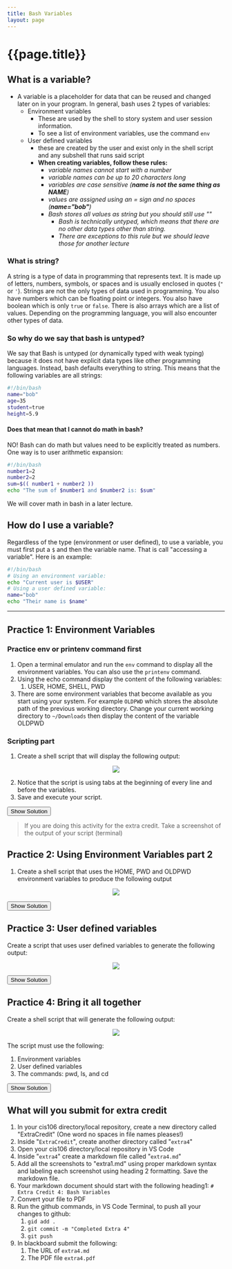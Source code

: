 ```yaml
---
title: Bash Variables
layout: page
---
```



# {{page.title}}

## What is a variable?
* A variable is a placeholder for data that can be reused and changed later on in your program. In general, bash uses 2 types of variables: 
  * Environment variables
    * These are used by the shell to story system and user session information.
    * To see a list of environment variables, use the command `env`
  * User defined variables
    * these are created by the user and exist only in the shell script and any subshell that runs said script
    * **When creating variables, follow these rules:**
      * *variable names cannot start with a number*
      * *variable names can be up to 20 characters long*
      * *variables are case sensitive (**name is not the same thing as NAME**)*
      * *values are assigned using an = sign and no spaces (**name="bob"**)*
      * *Bash stores all values as string but you should still use ""*
        * *Bash is technically untyped, which means that there are no other data types other than string.*
        * *There are exceptions to this rule but we should leave those for another lecture*

### What is string? 
A string is a type of data in programming that represents text. It is made up of letters, numbers, symbols, or spaces and is usually enclosed in quotes (`"` or `'`).  Strings are not the only types of data used in programming. You also have numbers which can be floating point or integers. You also have boolean which is only `true` or `false`. There is also arrays which are a list of values. Depending on the programming language, you will also encounter other types of data. 

### So why do we say that bash is untyped? 
We say that Bash is untyped (or dynamically typed with weak typing) because it does not have explicit data types like other programming languages. Instead, bash defaults everything to string. This means that the following variables are all strings:

```bash
#!/bin/bash
name="bob"
age=35
student=true
height=5.9
```

#### Does that mean that I cannot do math in bash?
NO! Bash can do math but values need to be explicitly treated as numbers. One way is to user arithmetic expansion:

```bash
#!/bin/bash
number1=2
number2=2
sum=$(( number1 + number2 ))
echo "The sum of $number1 and $number2 is: $sum"
```
We will cover math in bash in a later lecture. 

## How do I use a variable?
Regardless of the type (environment or user defined), to use a variable, you must first put a `$` and then the variable name. That is call "accessing a variable". Here is an example:

```bash
#!/bin/bash
# Using an environment variable:
echo "Current user is $USER"
# Using a user defined variable:
name="bob"
echo "Their name is $name"
```

<hr>

## Practice 1: Environment Variables
### Practice env or printenv command first
1. Open a terminal emulator and run the `env` command to display all the environment variables. You can also use the `printenv` command.
2. Using the echo command display the content of the following variables:
   1. USER, HOME, SHELL, PWD
3. There are some environment variables that become available as you start using your system. For example `OLDPWD` which stores the absolute path of the previous working directory. Change your current working directory to `~/Downloads` then display the content of the variable OLDPWD

### Scripting part
1. Create a shell script that will display the following output:

<p align="center"><img src="/assets/extras/variables/practice1_output.png"/></p>

2. Notice that the script is using tabs at the beginning of every line and before the variables. 
3. Save and execute your script.

<button class="btn btn-primary fs-5 mb-4 mb-md-0 mr-2" name="SolutionShow" 
    onclick="var x = document.getElementById('practice1');if (x.style.display === 'none') {x.style.display = 'block';} else {x.style.display = 'none';}">Show Solution</button>
<p align="center" style="display:none" id='practice1'><img src="/assets/extras/variables/practice1.png"/></p>

> If you are doing this activity for the extra credit. Take a screenshot of the output of your script (terminal)


## Practice 2: Using Environment Variables part 2
1. Create a shell script that uses the HOME, PWD and OLDPWD environment variables to produce the following output

<p align="center"><img src="/assets/extras/variables/practice2_output.png"/></p>

<button class="btn btn-primary fs-5 mb-4 mb-md-0 mr-2" name="SolutionShow" 
    onclick="var x = document.getElementById('practice2');if (x.style.display === 'none') {x.style.display = 'block';} else {x.style.display = 'none';}">Show Solution</button>
<p align="center" style="display:none" id='practice2'><img src="/assets/extras/variables/practice2.png"/></p>

## Practice 3: User defined variables

Create a script that uses user defined variables to generate the following output:

<p align="center"><img src="/assets/extras/variables/practice3_output.png"/></p>


<button class="btn btn-primary fs-5 mb-4 mb-md-0 mr-2" name="SolutionShow" 
    onclick="var x = document.getElementById('practice3');if (x.style.display === 'none') {x.style.display = 'block';} else {x.style.display = 'none';}">Show Solution</button>
<p align="center" style="display:none" id='practice3'><img src="/assets/extras/variables/practice3.png"/></p>

## Practice 4: Bring it all together

Create a shell script that will generate the following output:


<p align="center"><img src="/assets/extras/variables/practice4_output.png"/></p>


The script must use the following:

1. Environment variables
2. User defined variables
3. The commands: pwd, ls, and cd

<button class="btn btn-primary fs-5 mb-4 mb-md-0 mr-2" name="SolutionShow" 
    onclick="var x = document.getElementById('practice4');if (x.style.display === 'none') {x.style.display = 'block';} else {x.style.display = 'none';}">Show Solution</button>
<p align="center" style="display:none" id='practice4'><img src="/assets/extras/variables/practice4.png"/></p>



## What will you submit for extra credit
1. In your cis106 directory/local repository, create a new directory called "ExtraCredit" (One word no spaces in file names pleases!)
2. Inside "`ExtraCredit`", create another directory called "`extra4`"
3. Open your cis106 directory/local repository in VS Code
4. Inside "`extra4`" create a markdown file called "`extra4.md`"
5. Add all the screenshots to "extra1.md" using proper markdown syntax and labeling each screenshot using heading 2 formatting. Save the markdown file.
6. Your markdown document should start with the following heading1: `# Extra Credit 4: Bash Variables`
7. Convert your file to PDF
8. Run the github commands, in VS Code Terminal, to push all your changes to github:
   1. `gid add .`
   2. `git commit -m "Completed Extra 4"`
   3. `git push`
9. In blackboard submit the following:
   1.  The URL of `extra4.md` 
   2.  The PDF file `extra4.pdf`

